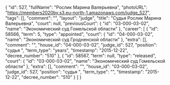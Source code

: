 {
    "id": 527,
    "fullName": "Рослик Марина Валерьевна",
    "photoURL": "https://members2020by.s3.eu-north-1.amazonaws.com/judge_527",
    "tags": [],
    "comment": "",
    "layout": "judge",
    "title": "Судья Рослик Марина Валерьевна",
    "court": null,
    "previousCourt": {
        "id": "03-000-03-02",
        "name": "Экономический суд Гомельской области"
    },
    "career": [
        {
            "id": 58566,
            "term": 5,
            "type": "appointed",
            "court": {
                "id": "04-000-03-02",
                "name": "Экономический суд Гродненской области"
            },
            "extra": [],
            "comment": "",
            "house_id": "04-000-03-02",
            "judge_id": 527,
            "position": "судья ",
            "term_type": "years",
            "timestamp": "2015-12-22",
            "decree_number": "510"
        },
        {
            "id": 58567,
            "term": null,
            "type": "released",
            "court": {
                "id": "03-000-03-02",
                "name": "Экономический суд Гомельской области"
            },
            "extra": [],
            "comment": "",
            "house_id": "03-000-03-02",
            "judge_id": 527,
            "position": "судья ",
            "term_type": "",
            "timestamp": "2015-12-22",
            "decree_number": "510"
        }
    ]
}